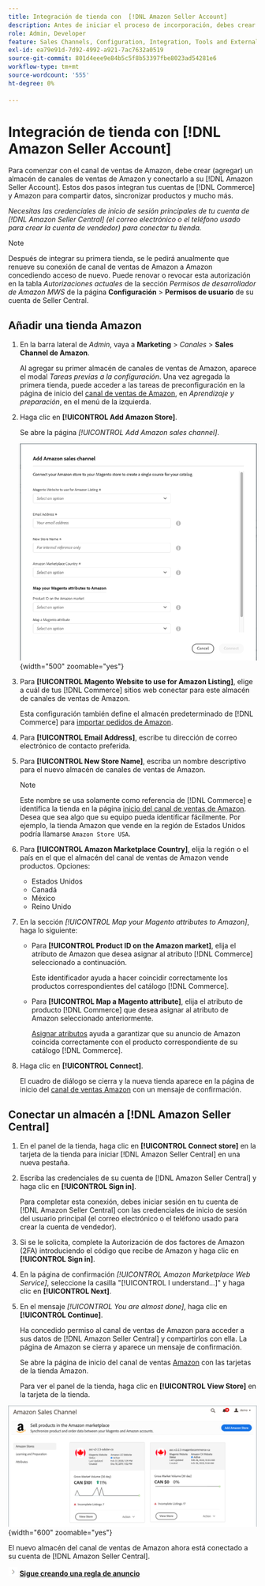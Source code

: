 ```yaml
---
title: Integración de tienda con  [!DNL Amazon Seller Account]
description: Antes de iniciar el proceso de incorporación, debes crear (añadir) un almacén de Sales Channel de Amazon y conectarlo a tu cuenta de vendedor de Amazon.
role: Admin, Developer
feature: Sales Channels, Configuration, Integration, Tools and External Services
exl-id: ea79e91d-7d92-4992-a921-7ac7632a0519
source-git-commit: 801d4eee9e84b5c5f8b53397fbe8023ad54281e6
workflow-type: tm+mt
source-wordcount: '555'
ht-degree: 0%

---
```


# Integración de tienda con [!DNL Amazon Seller Account]

Para comenzar con el canal de ventas de Amazon, debe crear (agregar) un almacén de canales de ventas de Amazon y conectarlo a su [!DNL Amazon Seller Account]. Estos dos pasos integran tus cuentas de [!DNL Commerce] y Amazon para compartir datos, sincronizar productos y mucho más.

_Necesitas las credenciales de inicio de sesión principales de tu cuenta de [!DNL Amazon Seller Central] (el correo electrónico o el teléfono usado para crear la cuenta de vendedor) para conectar tu tienda._

>[!NOTE]
>
>Después de integrar su primera tienda, se le pedirá anualmente que renueve su conexión de canal de ventas de Amazon a Amazon concediendo acceso de nuevo. Puede renovar o revocar esta autorización en la tabla _Autorizaciones actuales_ de la sección _Permisos de desarrollador de Amazon MWS_ de la página **Configuración** > **Permisos de usuario** de su cuenta de Seller Central.

## Añadir una tienda Amazon

1. En la barra lateral de _Admin_, vaya a **Marketing** > _Canales_ > **Sales Channel de Amazon**.

   Al agregar su primer almacén de canales de ventas de Amazon, aparece el modal _Tareas previas a la configuración_. Una vez agregada la primera tienda, puede acceder a las tareas de preconfiguración en la página de inicio del [canal de ventas de Amazon](./amazon-sales-channel-home.md), en _Aprendizaje y preparación_, en el menú de la izquierda.

1. Haga clic en **[!UICONTROL Add Amazon Store]**.

   Se abre la página _[!UICONTROL Add Amazon sales channel]_.

   ![Agregar el almacén del canal de ventas de Amazon](assets/amazon-store-integration.png){width="500" zoomable="yes"}

1. Para **[!UICONTROL Magento Website to use for Amazon Listing]**, elige a cuál de tus [!DNL Commerce] sitios web conectar para este almacén de canales de ventas de Amazon.

   Esta configuración también define el almacén predeterminado de [!DNL Commerce] para [importar pedidos de Amazon](./order-settings.md).

1. Para **[!UICONTROL Email Address]**, escribe tu dirección de correo electrónico de contacto preferida.

1. Para **[!UICONTROL New Store Name]**, escriba un nombre descriptivo para el nuevo almacén de canales de ventas de Amazon.

   >[!NOTE]
   >
   >Este nombre se usa solamente como referencia de [!DNL Commerce] e identifica la tienda en la página [inicio del canal de ventas de Amazon](./amazon-sales-channel-home.md). Desea que sea algo que su equipo pueda identificar fácilmente. Por ejemplo, la tienda Amazon que vende en la región de Estados Unidos podría llamarse `Amazon Store USA`.

1. Para **[!UICONTROL Amazon Marketplace Country]**, elija la región o el país en el que el almacén del canal de ventas de Amazon vende productos. Opciones:

   - Estados Unidos
   - Canadá
   - México
   - Reino Unido

1. En la sección _[!UICONTROL Map your Magento attributes to Amazon]_, haga lo siguiente:

   - Para **[!UICONTROL Product ID on the Amazon market]**, elija el atributo de Amazon que desea asignar al atributo [!DNL Commerce] seleccionado a continuación.

     Este identificador ayuda a hacer coincidir correctamente los productos correspondientes del catálogo [!DNL Commerce].

   - Para **[!UICONTROL Map a Magento attribute]**, elija el atributo de producto [!DNL Commerce] que desea asignar al atributo de Amazon seleccionado anteriormente.

     [Asignar atributos](./ob-creating-magento-attributes.md) ayuda a garantizar que su anuncio de Amazon coincida correctamente con el producto correspondiente de su catálogo [!DNL Commerce].

1. Haga clic en **[!UICONTROL Connect]**.

   El cuadro de diálogo se cierra y la nueva tienda aparece en la página de inicio del [canal de ventas Amazon](./amazon-sales-channel-home.md) con un mensaje de confirmación.

## Conectar un almacén a [!DNL Amazon Seller Central]

1. En el panel de la tienda, haga clic en **[!UICONTROL Connect store]** en la tarjeta de la tienda para iniciar [!DNL Amazon Seller Central] en una nueva pestaña.

1. Escriba las credenciales de su cuenta de [!DNL Amazon Seller Central] y haga clic en **[!UICONTROL Sign in]**.

   Para completar esta conexión, debes iniciar sesión en tu cuenta de [!DNL Amazon Seller Central] con las credenciales de inicio de sesión del usuario principal (el correo electrónico o el teléfono usado para crear la cuenta de vendedor).

1. Si se le solicita, complete la Autorización de dos factores de Amazon (2FA) introduciendo el código que recibe de Amazon y haga clic en **[!UICONTROL Sign in]**.

1. En la página de confirmación _[!UICONTROL Amazon Marketplace Web Service]_, seleccione la casilla &quot;[!UICONTROL I understand...]&quot; y haga clic en **[!UICONTROL Next]**.

1. En el mensaje _[!UICONTROL You are almost done]_, haga clic en **[!UICONTROL Continue]**.

   Ha concedido permiso al canal de ventas de Amazon para acceder a sus datos de [!DNL Amazon Seller Central] y compartirlos con ella. La página de Amazon se cierra y aparece un mensaje de confirmación.

   Se abre la página de inicio del canal de ventas [Amazon](./amazon-sales-channel-home.md) con las tarjetas de la tienda Amazon.

   Para ver el panel de la tienda, haga clic en **[!UICONTROL View Store]** en la tarjeta de la tienda.

![canal de ventas Amazon con tarjeta de la tienda nueva](assets/asc-dashboard-after-2fa.png){width="600" zoomable="yes"}

El nuevo almacén del canal de ventas de Amazon ahora está conectado a su cuenta de [!DNL Amazon Seller Central].

![Siguiente icono](assets/btn-next.png) [**Sigue creando una regla de anuncio**](./ob-create-listing-rule.md)
